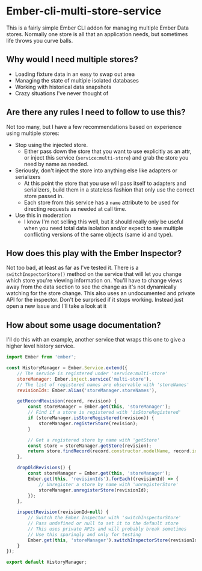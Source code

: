 # Ember-cli-multi-store-service

This is a fairly simple Ember CLI addon for managing multiple Ember Data stores. Normally one store is all that an application needs, but sometimes life throws you curve balls.

## Why would I need multiple stores?

- Loading fixture data in an easy to swap out area
- Managing the state of multiple isolated databases
- Working with historical data snapshots
- Crazy situations I've never thought of

## Are there any rules I need to follow to use this?

Not too many, but I have a few recommendations based on experience using multiple stores:

- Stop using the injected store.
    - Either pass down the store that you want to use explicitly as an attr, or inject this service (`service:multi-store`) and grab the store you need by name as needed.
- Seriously, don't inject the store into anything else like adapters or serializers
    - At this point the store that you use will pass itself to adapters and serializers, build them in a stateless fashion that only use the correct store passed in.
    - Each store from this service has a `name` attribute to be used for directing requests as needed at call time.
- Use this in moderation
    - I know I'm not selling this well, but it should really only be useful when you need total data isolation and/or expect to see multiple conflicting versions of the same objects (same id and type).

## How does this play with the Ember Inspector?

Not too bad, at least as far as I've tested it. There is a `switchInspectorStore()` method on the service that will let you change which store you're viewing information on. You'll have to change views away from the data section to see the change as it's not dynamically watching for the store change. This also uses an undocumented and private API for the inspector. Don't be surprised if it stops working. Instead just open a new issue and I'll take a look at it

## How about some usage documentation?

I'll do this with an example, another service that wraps this one to give a higher level history service.

```js
import Ember from 'ember';

const HistoryManager = Ember.Service.extend({
    // The service is registered under 'service:multi-store'
    storeManager: Ember.inject.service('multi-store'),
    // The list of registered names are observable with 'storeNames'
    revisionIds: Ember.alias('storeManager.storeNames'),

    getRecordRevision(record, revision) {
        const storeManager = Ember.get(this, 'storeManager');
        // Find if a store is registered with 'isStoreRegistered'
        if (storeManager.isStoreRegistered(revision)) {
            storeManager.registerStore(revision);
        }

        // Get a registered store by name with 'getStore'
        const store = storeManager.getStore(revision);
        return store.findRecord(record.constructor.modelName, record.id);
    },

    dropOldRevisions() {
        const storeManager = Ember.get(this, 'storeManager');
        Ember.get(this, 'revisionIds').forEach((revisionId) => {
            // Unregister a store by name with 'unregisterStore'
            storeManager.unregisterStore(revisionId);
        });
    },

    inspectRevision(revisionId=null) {
        // Switch the Ember Inspector with 'switchInspectorStore'
        // Pass undefined or null to set it to the default store
        // This uses private APIs and will probably break sometimes
        // Use this sparingly and only for testing
        Ember.get(this, 'storeManager').switchInspectorStore(revisionId);
    }
});

export default HistoryManager;
```

